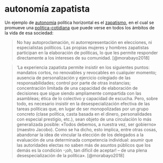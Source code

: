 # autonomía zapatista

Un ejemplo de [autonomia](autonomia.md) política horizontal es el [zapatismo](zapatismo.md), en el cual se promueve una [politica-cotidiana](politica-cotidiana.md) que puede verse en todos los ámbitos de la vida de esa sociedad:

 >
 > No hay autoproclamación, ni autorrepresentación en elecciones, ni especialistas políticos. Las propias mujeres y hombres zapatistas participan en la elaboración de políticas, lo que les permite responder directamente a los intereses de su comunidad. [@morabayo2018]

 >
 > ‘La experiencia zapatista permite insistir en los siguientes puntos: mandatos cortos, no renovables y revocables en cualquier momento; ausencia de personalización y ejercicio colegiado de las responsabilidades; control por parte de otras instancias; concentración limitada de una capacidad de elaboración de decisiones que sigue siendo ampliamente compartida con las asambleas; ética de lo colectivo y capacidad de escucha. Pero, sobre todo, es necesario insistir en la desespecialización efectiva de las tareas políticas que, en lugar de ser monopolizadas por un grupo concreto (clase política, casta basada en el dinero, personalidades con especial prestigio, etc.), sean objeto de una circulación lo más generalizada posible: «Todos debemos, a nuestra vez, ser gobierno» (maestro Jacobo). Como se ha dicho, esto implica, entre otras cosas, abandonar la idea de vincular la elección de los delegados a la evaluación de una determinada competencia individual: asumir que las autoridades electas no saben más de asuntos públicos que los demás es la condición -¡oh, tan difícil de aceptar! – de una plena desespecialización de la política». [@morabayo2018]
